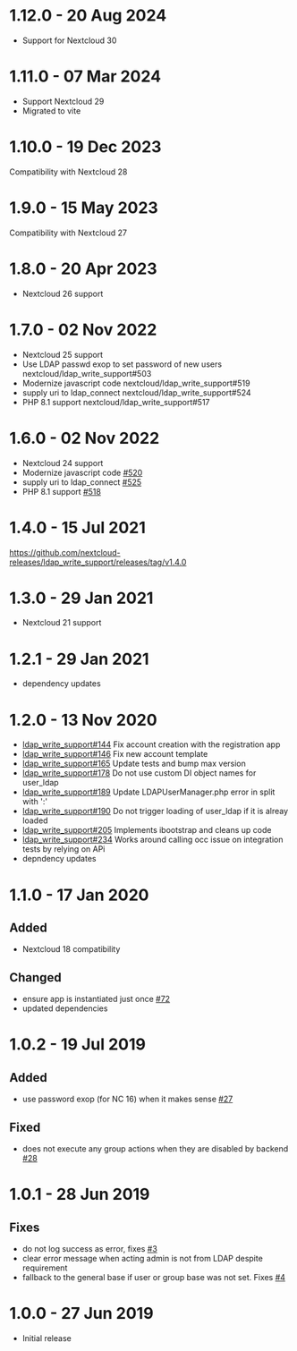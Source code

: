 # 1.12.0 - 20 Aug 2024

- Support for Nextcloud 30

# 1.11.0 - 07 Mar 2024

- Support Nextcloud 29
- Migrated to vite

# 1.10.0 - 19 Dec 2023

Compatibility with Nextcloud 28

# 1.9.0 - 15 May 2023

Compatibility with Nextcloud 27

# 1.8.0 - 20 Apr 2023

- Nextcloud 26 support

# 1.7.0 - 02 Nov 2022

* Nextcloud 25 support
* Use LDAP passwd exop to set password of new users nextcloud/ldap_write_support#503
* Modernize javascript code nextcloud/ldap_write_support#519
* supply uri to ldap_connect nextcloud/ldap_write_support#524
* PHP 8.1 support nextcloud/ldap_write_support#517

# 1.6.0 - 02 Nov 2022

* Nextcloud 24 support
* Modernize javascript code [#520](https://github.com/nextcloud/ldap_write_support/issues/520)
* supply uri to ldap_connect [#525](https://github.com/nextcloud/ldap_write_support/issues/525)
* PHP 8.1 support [#518](https://github.com/nextcloud/ldap_write_support/issues/518)

# 1.4.0 - 15 Jul 2021

https://github.com/nextcloud-releases/ldap_write_support/releases/tag/v1.4.0

# 1.3.0 - 29 Jan 2021

* Nextcloud 21 support

# 1.2.1 - 29 Jan 2021

* dependency updates

# 1.2.0 - 13 Nov 2020

* [ldap_write_support#144](https://github.com/nextcloud/ldap_write_support/pull/144) Fix account creation with the registration app
* [ldap_write_support#146](https://github.com/nextcloud/ldap_write_support/pull/146) Fix new account template
* [ldap_write_support#165](https://github.com/nextcloud/ldap_write_support/pull/165) Update tests and bump max version
* [ldap_write_support#178](https://github.com/nextcloud/ldap_write_support/pull/178) Do not use custom DI object names for user_ldap
* [ldap_write_support#189](https://github.com/nextcloud/ldap_write_support/pull/189) Update LDAPUserManager.php error in split with ':'
* [ldap_write_support#190](https://github.com/nextcloud/ldap_write_support/pull/190) Do not trigger loading of user_ldap if it is alreay loaded
* [ldap_write_support#205](https://github.com/nextcloud/ldap_write_support/pull/205) Implements ibootstrap and cleans up code
* [ldap_write_support#234](https://github.com/nextcloud/ldap_write_support/pull/234) Works around calling occ issue on integration tests by relying on APi
* depndency updates

# 1.1.0 - 17 Jan 2020

## Added

* Nextcloud 18 compatibility

## Changed

* ensure app is instantiated just once [#72](https://github.com/nextcloud/ldap_write_support/issues/72)
* updated dependencies

# 1.0.2 - 19 Jul 2019

## Added

*  use password exop (for NC 16) when it makes sense [#27](https://github.com/nextcloud/ldap_write_support/issues/27)

## Fixed

*  does not execute any group actions when they are disabled by backend [#28](https://github.com/nextcloud/ldap_write_support/issues/28)

# 1.0.1 - 28 Jun 2019

## Fixes

* do not log success as error, fixes [#3](https://github.com/nextcloud/ldap_write_support/issues/3) 
* clear error message when acting admin is not from LDAP despite requirement
* fallback to the general base if user or group base was not set. Fixes [#4](https://github.com/nextcloud/ldap_write_support/issues/4)

# 1.0.0 - 27 Jun 2019

* Initial release
